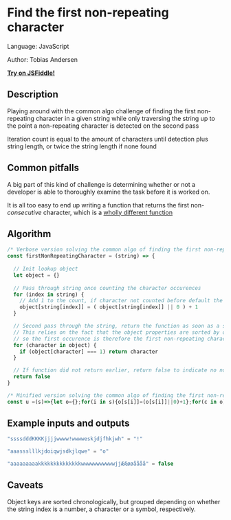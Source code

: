 # Find the first non-repeating character
Language:   JavaScript

Author:     Tobias Andersen

**[Try on JSFiddle!](https://jsfiddle.net/xf06wups/)**

## Description
Playing around with the common algo challenge of finding the first non-repeating character
in a given string while only traversing the string up to the point a non-repeating character is detected on the second pass

Iteration count is equal to the amount of characters until detection plus string length, or twice the string length if none found

## Common pitfalls
A big part of this kind of challenge is determining whether or not a developer is able to thoroughly examine the task before it is worked on.

It is all too easy to end up writing a function that returns the first non-*consecutive* character, which is a [wholly different function](https://jsfiddle.net/nq91p7av/6/)

## Algorithm
```javascript
/* Verbose version solving the common algo of finding the first non-repeating character */
const firstNonRepeatingCharacter = (string) => {
  
  // Init lookup object
  let object = {}
  
  // Pass through string once counting the character occurences
  for (index in string) {
    // Add 1 to the count, if character not counted before default the pre-count value as 0
    object[string[index]] = ( object[string[index]] || 0 ) + 1
  }

  // Second pass through the string, return the function as soon as a single count has been detected.
  // This relies on the fact that the object properties are sorted by order of insertion,
  // so the first occurence is therefore the first non-repeating character
  for (character in object) {
    if (object[character] === 1) return character
  }

  // If function did not return earlier, return false to indicate no non-repeating characters
  return false
}

/* Minified version solving the common algo of finding the first non-repeating character */
const u =(s)=>{let o={};for(i in s){o[s[i]]=(o[s[i]]||0)+1};for(c in o){if(o[c]===1)return c}return false}
```

## Example inputs and outputs
```javascript
"ssssdddKKKKjjjjwwww!wwwweskjdjfhkjwh" = "!"
```

```javascript
"aaassslllkjdoiqwjsdkjlqwe" = "o"
```

```javascript
"aaaaaaaaakkkkkkkkkkkkkkwwwwwwwwwwwjjÆÆøøåååå" = false
```

## Caveats
Object keys are sorted chronologically, but grouped depending on whether the string index is a number, a character or a symbol, respectively.
